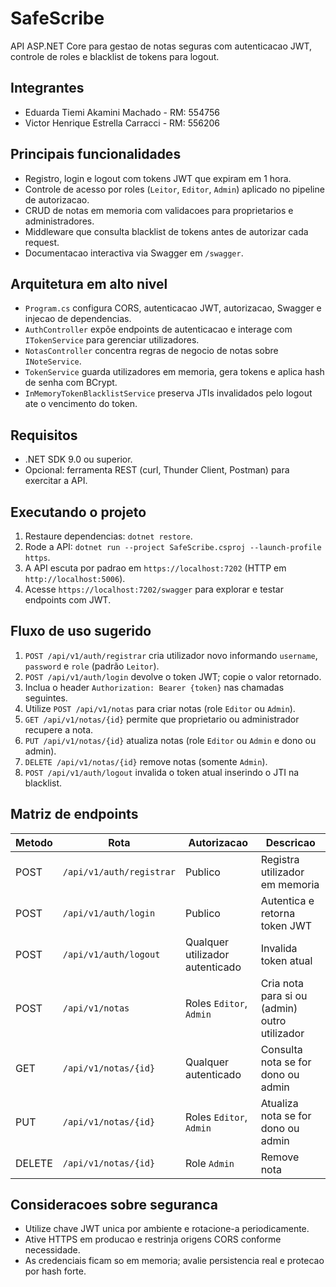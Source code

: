 # SafeScribe

API ASP.NET Core para gestao de notas seguras com autenticacao JWT, controle de roles e blacklist de tokens para logout.

## Integrantes
- Eduarda Tiemi Akamini Machado - RM: 554756 
- Victor Henrique Estrella Carracci - RM: 556206

## Principais funcionalidades
- Registro, login e logout com tokens JWT que expiram em 1 hora.
- Controle de acesso por roles (`Leitor`, `Editor`, `Admin`) aplicado no pipeline de autorizacao.
- CRUD de notas em memoria com validacoes para proprietarios e administradores.
- Middleware que consulta blacklist de tokens antes de autorizar cada request.
- Documentacao interactiva via Swagger em `/swagger`.

## Arquitetura em alto nivel
- `Program.cs` configura CORS, autenticacao JWT, autorizacao, Swagger e injecao de dependencias.
- `AuthController` expõe endpoints de autenticacao e interage com `ITokenService` para gerenciar utilizadores.
- `NotasController` concentra regras de negocio de notas sobre `INoteService`.
- `TokenService` guarda utilizadores em memoria, gera tokens e aplica hash de senha com BCrypt.
- `InMemoryTokenBlacklistService` preserva JTIs invalidados pelo logout ate o vencimento do token.

## Requisitos
- .NET SDK 9.0 ou superior.
- Opcional: ferramenta REST (curl, Thunder Client, Postman) para exercitar a API.

## Executando o projeto
1. Restaure dependencias: `dotnet restore`.
2. Rode a API: `dotnet run --project SafeScribe.csproj --launch-profile https`.
3. A API escuta por padrao em `https://localhost:7202` (HTTP em `http://localhost:5006`).
4. Acesse `https://localhost:7202/swagger` para explorar e testar endpoints com JWT.

## Fluxo de uso sugerido
1. `POST /api/v1/auth/registrar` cria utilizador novo informando `username`, `password` e `role` (padrão `Leitor`).
2. `POST /api/v1/auth/login` devolve o token JWT; copie o valor retornado.
3. Inclua o header `Authorization: Bearer {token}` nas chamadas seguintes.
4. Utilize `POST /api/v1/notas` para criar notas (role `Editor` ou `Admin`).
5. `GET /api/v1/notas/{id}` permite que proprietario ou administrador recupere a nota.
6. `PUT /api/v1/notas/{id}` atualiza notas (role `Editor` ou `Admin` e dono ou admin).
7. `DELETE /api/v1/notas/{id}` remove notas (somente `Admin`).
8. `POST /api/v1/auth/logout` invalida o token atual inserindo o JTI na blacklist.

## Matriz de endpoints
| Metodo | Rota | Autorizacao | Descricao |
|--------|------|-------------|-----------|
| POST | `/api/v1/auth/registrar` | Publico | Registra utilizador em memoria |
| POST | `/api/v1/auth/login` | Publico | Autentica e retorna token JWT |
| POST | `/api/v1/auth/logout` | Qualquer utilizador autenticado | Invalida token atual |
| POST | `/api/v1/notas` | Roles `Editor`, `Admin` | Cria nota para si ou (admin) outro utilizador |
| GET | `/api/v1/notas/{id}` | Qualquer autenticado | Consulta nota se for dono ou admin |
| PUT | `/api/v1/notas/{id}` | Roles `Editor`, `Admin` | Atualiza nota se for dono ou admin |
| DELETE | `/api/v1/notas/{id}` | Role `Admin` | Remove nota |

## Consideracoes sobre seguranca
- Utilize chave JWT unica por ambiente e rotacione-a periodicamente.
- Ative HTTPS em producao e restrinja origens CORS conforme necessidade.
- As credenciais ficam so em memoria; avalie persistencia real e protecao por hash forte.

